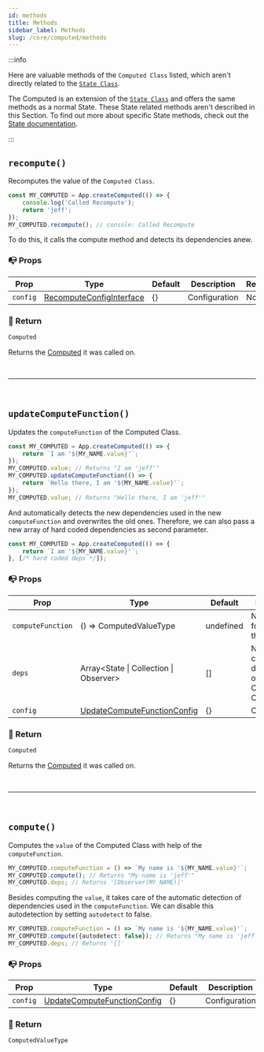 ```yaml
---
id: methods
title: Methods
sidebar_label: Methods
slug: /core/computed/methods
---
```


:::info

Here are valuable methods of the `Computed Class` listed,
which aren't directly related to the [`State Class`](../state/Introduction.md).

The Computed is an extension of the [`State Class`](../state/Introduction.md)
and offers the same methods as a normal State.
These State related methods aren't described in this Section.
To find out more about specific State methods,
check out the [State documentation](../state/Introduction.md).

:::

## `recompute()`

Recomputes the value of the `Computed Class`.
```ts {2}
const MY_COMPUTED = App.createComputed(() => {
    console.log('Called Recompute');
    return 'jeff';
});
MY_COMPUTED.recompute(); // console: Called Recompute
```
To do this, it calls the compute method and detects its dependencies anew.

### 📭 Props

| Prop                 | Type                                                                              | Default    | Description                                                                                   | Required |
|----------------------|-----------------------------------------------------------------------------------|------------|-----------------------------------------------------------------------------------------------|----------|
| `config`             | [RecomputeConfigInterface](../../../../Interfaces.md#recomputeconfig)             | {}         | Configuration                                                                                 | No       |

### 📄 Return

```ts
Computed
```
Returns the [Computed](./Introduction.md) it was called on.



<br />

---

<br />



## `updateComputeFunction()`

Updates the `computeFunction` of the Computed Class.
```ts {6-7}
const MY_COMPUTED = App.createComputed(() => {
    return `I am '${MY_NAME.value}'`;
});
MY_COMPUTED.value; // Returns "I am 'jeff'"
MY_COMPUTED.updateComputeFunction(() => {
    return `Hello there, I am '${MY_NAME.value}'`;
});
MY_COMPUTED.value; // Returns "Hello there, I am 'jeff'"
```
And automatically detects the new dependencies used in the new `computeFunction` and overwrites the old ones.
Therefore, we can also pass a new array of hard coded dependencies as second parameter.
```ts {3}
const MY_COMPUTED = App.createComputed(() => {
    return `I am '${MY_NAME.value}'`;
}, [/* hard coded deps */]);
```

### 📭 Props

| Prop                 | Type                                                                                  | Default    | Description                                                                                   | Required |
|----------------------|---------------------------------------------------------------------------------------|------------|-----------------------------------------------------------------------------------------------|----------|
| `computeFunction`    | () => ComputedValueType                                                               | undefined  | New function for computing the value                                                          | Yes      |
| `deps`               | Array<State \| Collection \| Observer>                                                | []         | New hard coded dependencies of the Computed Class                                             | Yes      |
| `config`             | [UpdateComputeFunctionConfig](../../../../Interfaces.md#updatecomputefunctionconfig)  | {}         | Configuration                                                                                 | No       |

### 📄 Return

```ts
Computed
```
Returns the [Computed](./Introduction.md) it was called on.



<br />

---

<br />



## `compute()`

Computes the `value` of the Computed Class with help of the `computeFunction`.
```ts {2}
MY_COMPUTED.computeFunction = () => `My name is '${MY_NAME.value}'`;
MY_COMPUTED.compute(); // Returns "My name is 'jeff'"
MY_COMPUTED.deps; // Returns '[Observer(MY_NAME)]'
```
Besides computing the `value`, it takes care of the automatic detection of dependencies used in the `computeFunction`.
We can disable this autodetection by setting `autodetect` to false.
```ts {2}
MY_COMPUTED.computeFunction = () => `My name is '${MY_NAME.value}'`;
MY_COMPUTED.compute({autodetect: false}); // Returns "My name is 'jeff'"
MY_COMPUTED.deps; // Returns '[]'
```

### 📭 Props

| Prop                 | Type                                                                                  | Default    | Description                                                                                   | Required |
|----------------------|---------------------------------------------------------------------------------------|------------|-----------------------------------------------------------------------------------------------|----------|
| `config`             | [UpdateComputeFunctionConfig](../../../../Interfaces.md#updatecomputefunctionconfig)  | {}         | Configuration                                                                                 | No       |

### 📄 Return

```ts
ComputedValueType
```